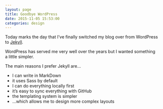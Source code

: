 ```yaml
---
layout: page 
title: Goodbye WordPress
date: 2015-11-05 15:53:00
categories: design
---
```


Today marks the day that I’ve finally switched my blog over from WordPress to [Jekyll][1].

<!--more-->

WordPress has served me very well over the years but I wanted something a little simpler.

The main reasons I prefer Jekyll are…

- I can write in MarkDown
- it uses Sass by default
- I can do everything locally first
- it’s easy to sync everything with GitHub
- the templating system is simpler
- …which allows me to design more complex layouts

[1]: https://jekyllrb.com/ "Jekyll’s Website"